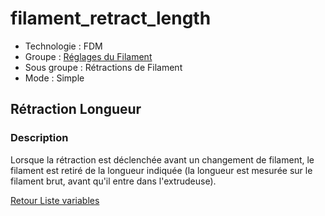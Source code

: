# filament_retract_length

* Technologie : FDM
* Groupe : [Réglages du Filament](../filament_settings/filament_settings.md)
* Sous groupe : Rétractions de Filament
* Mode : Simple

## Rétraction Longueur

### Description

Lorsque la rétraction est déclenchée avant un changement de filament, le filament est retiré de la longueur indiquée  (la longueur est mesurée sur le filament brut, avant qu'il entre dans l'extrudeuse).

[Retour Liste variables](variable_list.md)